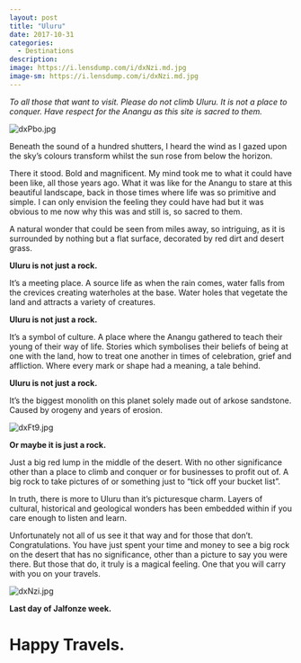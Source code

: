 ```yaml
---
layout: post
title: "Uluru"
date: 2017-10-31
categories:
  - Destinations
description: 
image: https://i.lensdump.com/i/dxNzi.md.jpg
image-sm: https://i.lensdump.com/i/dxNzi.md.jpg
---
```


_To all those that want to visit. Please do not climb Uluru. It is not a place to conquer. Have respect for the Anangu as this site is sacred to them._

![dxPbo.jpg](https://i.lensdump.com/i/dxPbo.jpg)

Beneath the sound of a hundred shutters, I heard the wind as I gazed upon the sky’s colours transform whilst the sun rose from below the horizon.

There it stood. Bold and magnificent. My mind took me to what it could have been like, all those years ago. What it was like for the Anangu to stare at this beautiful landscape, back in those times where life was so primitive and simple. I can only envision the feeling they could have had but it was obvious to me now why this was and still is, so sacred to them.

A natural wonder that could be seen from miles away, so intriguing, as it is surrounded by nothing but a flat surface, decorated by red dirt and desert grass.

**Uluru is not just a rock.**

It’s a meeting place. A source life as when the rain comes, water falls from the crevices creating waterholes at the base. Water holes that vegetate the land and attracts a variety of creatures.

**Uluru is not just a rock.**

It’s a symbol of culture. A place where the Anangu gathered to teach their young of their way of life. Stories which symbolises their beliefs of being at one with the land, how to treat one another in times of celebration, grief and affliction. Where every mark or shape had a meaning, a tale behind.

**Uluru is not just a rock.**

It’s the biggest monolith on this planet solely made out of arkose sandstone. Caused by orogeny and years of erosion.

![dxFt9.jpg](https://i.lensdump.com/i/dxFt9.jpg)

**Or maybe it is just a rock.**

Just a big red lump in the middle of the desert. With no other significance other than a place to climb and conquer or for businesses to profit out of. A big rock to take pictures of or something just to “tick off your bucket list”.

In truth, there is more to Uluru than it’s picturesque charm. Layers of cultural, historical and geological wonders has been embedded within if you care enough to listen and learn.

Unfortunately not all of us see it that way and for those that don’t. Congratulations. You have just spent your time and money to see a big rock on the desert that has no significance, other than a picture to say you were there. But those that do, it truly is a magical feeling. One that you will carry with you on your travels.

![dxNzi.jpg](https://i.lensdump.com/i/dxNzi.jpg)

**Last day of Jalfonze week.**

# Happy Travels.

